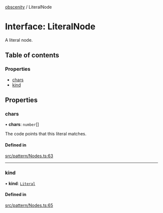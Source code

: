 [obscenity](../README.md) / LiteralNode

# Interface: LiteralNode

A literal node.

## Table of contents

### Properties

- [chars](LiteralNode.md#chars)
- [kind](LiteralNode.md#kind)

## Properties

### chars

• **chars**: `number`[]

The code points that this literal matches.

#### Defined in

[src/pattern/Nodes.ts:63](https://github.com/jo3-l/obscenity/blob/384d3b0/src/pattern/Nodes.ts#L63)

___

### kind

• **kind**: [`Literal`](../enums/SyntaxKind.md#literal)

#### Defined in

[src/pattern/Nodes.ts:65](https://github.com/jo3-l/obscenity/blob/384d3b0/src/pattern/Nodes.ts#L65)

